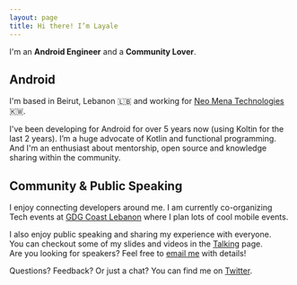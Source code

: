 ```yaml
---
layout: page
title: Hi there! I’m Layale 
---
```


I'm an **Android Engineer** and a **Community Lover**.

Android
-------

I'm based in Beirut, Lebanon 🇱🇧 and working for [Neo Mena Technologies](https://neo.ae) 🇰🇼. 

I've been developing for Android for over 5 years now (using Koltin for the last 2 years). I’m a huge advocate of Kotlin and functional programming. <br> And I'm an enthusiast about mentorship, open source and knowledge sharing within the community. 

Community & Public Speaking
---------------------------

I enjoy connecting developers around me. I am currently co-organizing Tech events at [GDG Coast Lebanon](https://gdg.community.dev/gdg-coast-lebanon/) where I plan lots of cool mobile events.

I also enjoy public speaking and sharing my experience with everyone. <br> You can checkout some of my slides and videos in the [Talking](/menu/talking.html) page. <br> Are you looking for speakers? Feel free to [email me](mailto:layale.a.matta@gmail.com) with details!

Questions? Feedback? Or just a chat? You can find me on [Twitter](https://twitter.com/yalematta).